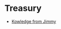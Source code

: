 # Treasury

* [Kowledge from Jimmy](https://github.com/jinfeijoy/Treasury/blob/main/Bank_Treasury.md)
